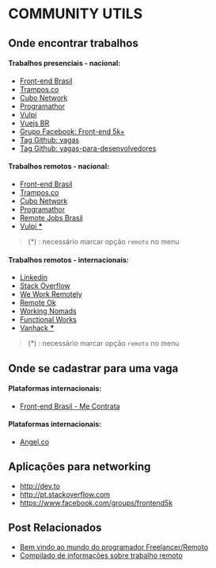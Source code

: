 COMMUNITY UTILS
===============

## Onde encontrar trabalhos

#### Trabalhos presenciais - nacional:
  - [Front-end Brasil](https://github.com/frontendbr/vagas/labels/Alocado)
  - [Trampos.co](https://trampos.co/oportunidades/)
  - [Cubo Network](https://cubo.network/jobs/search?area=&level=&startup=&city=&remote=false)
  - [Programathor](https://programathor.com.br/jobs)
  - [Vulpi](https://app.vulpi.com.br/jobs)
  - [Vuejs BR](https://github.com/vuejs-br/vagas/issues)
  - [Grupo Facebook: Front-end 5k+](https://www.facebook.com/groups/frontend5k)
  - [Tag Github: vagas](https://github.com/topics/vagas)
  - [Tag Github: vagas-para-desenvolvedores](https://github.com/topics/vagas-para-desenvolvedores)


#### Trabalhos remotos - nacional:
  - [Front-end Brasil](https://github.com/frontendbr/vagas/labels/Remoto)
  - [Trampos.co](https://trampos.co/oportunidades?lc=remoto)
  - [Cubo Network](https://cubo.network/jobs/search?area=&level=&startup=&city=&remote=true)
  - [Programathor](https://programathor.com.br/jobs?remoto=true)
  - [Remote Jobs Brasil](https://remotejobsbr.com/frontend)
  - [Vulpi **\***](https://app.vulpi.com.br/jobs)
> (\*) : necessário marcar opção `remoto` no menu


#### Trabalhos remotos - internacionais:
  - [Linkedin](https://www.linkedin.com/jobs/remote-jobs)
  - [Stack Overflow](https://stackoverflow.com/jobs?sort=i&l=Remote&d=20&u=Km)
  - [We Work Remotely](https://weworkremotely.com/remote-jobs)
  - [Remote Ok](https://remoteok.io/)
  - [Working Nomads](https://www.workingnomads.co/jobs)
  - [Functional Works](https://functional.works-hub.com/jobs/?remote=true)
  - [Vanhack **\***](https://app.vanhack.com/)
> (\*) : necessário marcar opção `remoto` no menu


## Onde se cadastrar para uma vaga

#### Plataformas internacionais:
  - [Front-end Brasil - Me Contrata](https://github.com/frontendbr/me-contrata)


#### Plataformas internacionais:
  - [Angel.co](https://angel.co/jobs)


## Aplicações para networking
  - http://dev.to
  - http://pt.stackoverflow.com
  - https://www.facebook.com/groups/frontend5k


## Post Relacionados
  - [Bem vindo ao mundo do programador Freelancer/Remoto](https://onebitcode.com/programador-freelance-remote/)
  - [Compilado de informações sobre trabalho remoto](https://github.com/dyegocosta/trabalhando-remoto)
